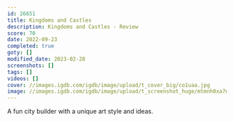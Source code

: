 ```yaml
---
id: 26651
title: Kingdoms and Castles
description: Kingdoms and Castles - Review
score: 70
date: 2022-09-23
completed: true
goty: []
modified_date: 2023-02-28
screenshots: []
tags: []
videos: []
cover: //images.igdb.com/igdb/image/upload/t_cover_big/co1uaa.jpg
image: //images.igdb.com/igdb/image/upload/t_screenshot_huge/mtmnh0xa7nsnv0pvrvtq.jpg
---
```

A fun city builder with a unique art style and ideas.